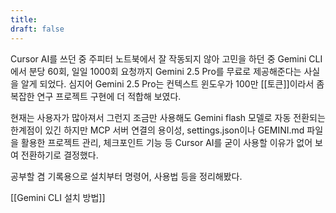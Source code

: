 ```yaml
---
title: 
draft: false
---
```

Cursor AI를 쓰던 중 주피터 노트북에서 잘 작동되지 않아 고민을 하던 중 Gemini CLI에서 분당 60회, 일일 1000회 요청까지 Gemini 2.5 Pro를 무료로 제공해준다는 사실을 알게 되었다. 심지어 Gemini 2.5 Pro는 컨텍스트 윈도우가 100만 [[토큰]]이라서 좀 복잡한 연구 프로젝트 구현에 더 적합해 보였다.

현재는 사용자가 많아져서 그런지 조금만 사용해도 Gemini flash 모델로 자동 전환되는 한계점이 있긴 하지만 MCP 서버 연결의 용이성, settings.json이나 GEMINI.md 파일을 활용한 프로젝트 관리, 체크포인트 기능 등 Cursor AI를 굳이 사용할 이유가 없어 보여 전환하기로 결정했다.

공부할 겸 기록용으로 설치부터 명령어, 사용법 등을 정리해봤다.

[[Gemini CLI 설치 방법]]